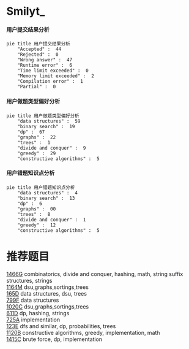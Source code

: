 # Smilyt_

<!-- tabs:start -->



#### **用户提交结果分析**

```mermaid
pie title 用户提交结果分析
    "Accepted" :  44
    "Rejected" :  0
    "Wrong answer" :  47
    "Runtime error" :  6
    "Time limit exceeded" :  0
    "Memory limit exceeded" :  2
    "Compilation error" :  1
    "Partial" :  0
```

#### **用户做题类型偏好分析**

```mermaid
pie title 用户做题类型偏好分析
    "data structures" :  59
    "binary search" :  19
    "dp" :  67
    "graphs" :  22
    "trees" :  1
    "divide and conquer" :  9
    "greedy" :  29
    "constructive algorithms" :  5
```
#### **用户错题知识点分析**

```mermaid
pie title 用户错题知识点分析
    "data structures" :  4
    "binary search" :  13
    "dp" :  6
    "graphs" :  00
    "trees" :  8
    "divide and conquer" :  1
    "greedy" :  12
    "constructive algorithms" :  5
```



<!-- tabs:end -->
# 推荐题目
[1466G](https://codeforces.com/contest/1466/problem/G)		combinatorics,
                        divide and conquer,
                        hashing,
                        math,
                        string suffix structures,
                        strings		  
[1164M](https://codeforces.com/contest/1164/problem/M)		dsu,graphs,sortings,trees		  
[165D](https://codeforces.com/contest/165/problem/D)		data structures,
                        dsu,
                        trees		  
[799F](https://codeforces.com/contest/799/problem/F)		data structures		  
[1020C](https://codeforces.com/contest/1020/problem/C)		dsu,graphs,sortings,trees		  
[611D](https://codeforces.com/contest/611/problem/D)		dp,
                        hashing,
                        strings		  
[725A](https://codeforces.com/contest/725/problem/A)		implementation		  
[123E](https://codeforces.com/contest/123/problem/E)		dfs and similar,
                        dp,
                        probabilities,
                        trees		  
[1120B](https://codeforces.com/contest/1120/problem/B)		constructive algorithms,
                        greedy,
                        implementation,
                        math		  
[1415C](https://codeforces.com/contest/1415/problem/C)		brute force,
                        dp,
                        implementation		  
